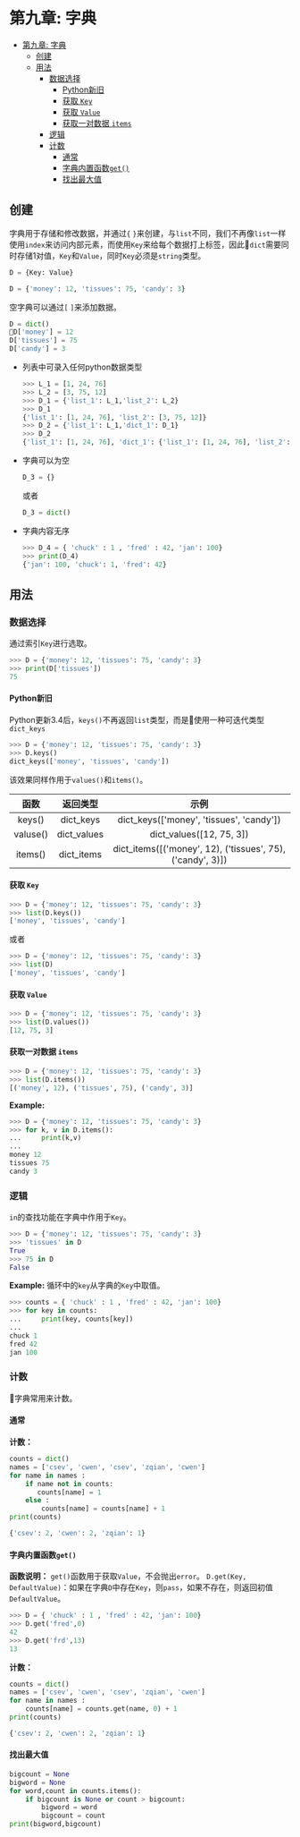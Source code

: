 # 第九章: 字典
- [第九章: 字典](#第九章-字典)
	- [创建](#创建)
	- [用法](#用法)
		- [数据选择](#数据选择)
			- [Python新旧](#python新旧)
			- [获取 `Key`](#获取-key)
			- [获取 `Value`](#获取-value)
			- [获取一对数据 `items`](#获取一对数据-items)
		- [逻辑](#逻辑)
		- [计数](#计数)
			- [通常](#通常)
			- [字典内置函数`get()`](#字典内置函数get)
			- [找出最大值](#找出最大值)

## 创建
字典用于存储和修改数据，并通过`{` `}`来创建，与`list`不同，我们不再像`list`一样使用`index`来访问内部元素，而使用`Key`来给每个数据打上标签，因此`dict`需要同时存储1对值，`Key`和`Value`，同时`Key`必须是`string`类型。
```Python
D = {Key: Value}
```
```Python
D = {'money': 12, 'tissues': 75, 'candy': 3}
```
空字典可以通过`[` `]`来添加数据。
```Python
D = dict()
D['money'] = 12
D['tissues'] = 75
D['candy'] = 3
```
* 列表中可录入任何python数据类型
  ```Python
  >>> L_1 = [1, 24, 76]
  >>> L_2 = [3, 75, 12]
  >>> D_1 = {'list_1': L_1,'list_2': L_2}
  >>> D_1
  {'list_1': [1, 24, 76], 'list_2': [3, 75, 12]}
  >>> D_2 = {'list_1': L_1,'dict_1': D_1}
  >>> D_2
  {'list_1': [1, 24, 76], 'dict_1': {'list_1': [1, 24, 76], 'list_2': [3, 75, 12]}}
  ```

* 字典可以为空
  ```Python
  D_3 = {}
  ```

	或者
	```Python
	D_3 = dict()
	```

* 字典内容无序
  ```Python
  >>> D_4 = { 'chuck' : 1 , 'fred' : 42, 'jan': 100}
  >>> print(D_4)
  {'jan': 100, 'chuck': 1, 'fred': 42}
  ```

## 用法
### 数据选择
通过索引`Key`进行选取。
```Python
>>> D = {'money': 12, 'tissues': 75, 'candy': 3}
>>> print(D['tissues'])
75
```

#### Python新旧
Python更新3.4后，`keys()`不再返回`list`类型，而是使用一种可迭代类型`dict_keys`
```Python
>>> D = {'money': 12, 'tissues': 75, 'candy': 3}
>>> D.keys()
dict_keys(['money', 'tissues', 'candy'])
```
该效果同样作用于`values()`和`items()`。

|    函数     |   返回类型    |                    示例                    |
|:-----------:|:-------------:|:------------------------------------------:|
|  keys()  |  dict_keys  | dict_keys(['money', 'tissues', 'candy']) |
| valuse() | dict_values |         dict_values([12, 75, 3])         |
| items()  | dict_items  | dict_items([('money', 12), ('tissues', 75), ('candy', 3)])|
#### 获取 `Key`
```Python
>>> D = {'money': 12, 'tissues': 75, 'candy': 3}
>>> list(D.keys())
['money', 'tissues', 'candy']
```
或者
```Python
>>> D = {'money': 12, 'tissues': 75, 'candy': 3}
>>> list(D)
['money', 'tissues', 'candy']
```

#### 获取 `Value`
```Python
>>> D = {'money': 12, 'tissues': 75, 'candy': 3}
>>> list(D.values())
[12, 75, 3]
```

#### 获取一对数据 `items`
```Python
>>> D = {'money': 12, 'tissues': 75, 'candy': 3}
>>> list(D.items())
[('money', 12), ('tissues', 75), ('candy', 3)]
```
**Example:**
```Python
>>> D = {'money': 12, 'tissues': 75, 'candy': 3}
>>> for k, v in D.items():
...     print(k,v)
...
money 12
tissues 75
candy 3
```

### 逻辑
`in`的查找功能在字典中作用于`Key`。
```Python
>>> D = {'money': 12, 'tissues': 75, 'candy': 3}
>>> 'tissues' in D
True
>>> 75 in D
False
```
**Example:**
循环中的`key`从字典的`Key`中取值。
```Python
>>> counts = { 'chuck' : 1 , 'fred' : 42, 'jan': 100}
>>> for key in counts:
...     print(key, counts[key])
...
chuck 1
fred 42
jan 100
```

### 计数
字典常用来计数。
#### 通常
**计数：**
```Python
counts = dict()
names = ['csev', 'cwen', 'csev', 'zqian', 'cwen']
for name in names :
    if name not in counts:
       counts[name] = 1
    else :
        counts[name] = counts[name] + 1
print(counts)
```
```Python
{'csev': 2, 'cwen': 2, 'zqian': 1}
```

#### 字典内置函数`get()`
**函数说明：**
`get()`函数用于获取`Value`，不会抛出`error`。
`D.get(Key, DefaultValue)`：如果在字典`D`中存在`Key`，则`pass`，如果不存在，则返回初值`DefaultValue`。
```Python
>>> D = { 'chuck' : 1 , 'fred' : 42, 'jan': 100}
>>> D.get('fred',0)
42
>>> D.get('frd',13)
13
```
**计数：**
```Python
counts = dict()
names = ['csev', 'cwen', 'csev', 'zqian', 'cwen']
for name in names :
    counts[name] = counts.get(name, 0) + 1
print(counts)
```
```Python
{'csev': 2, 'cwen': 2, 'zqian': 1}
```

#### 找出最大值
```Python
bigcount = None
bigword = None
for word,count in counts.items():
    if bigcount is None or count > bigcount:
        bigword = word
        bigcount = count
print(bigword,bigcount)
```
